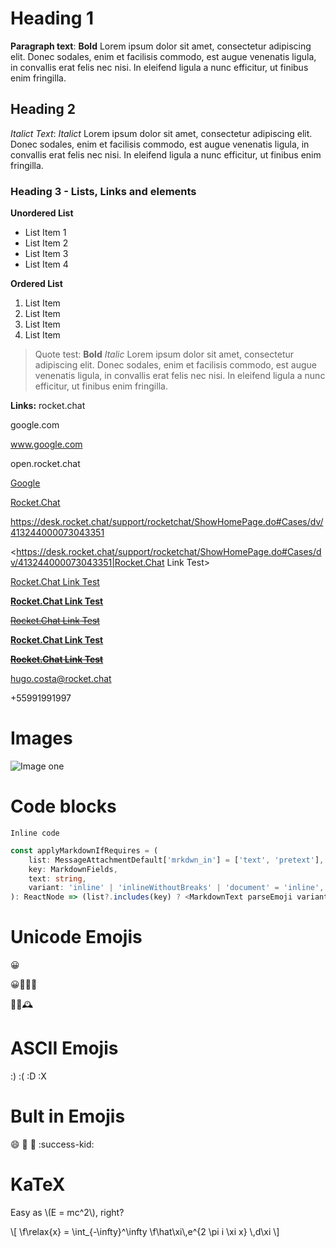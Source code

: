 
# Heading 1

**Paragraph text**: **Bold** Lorem ipsum dolor sit amet, consectetur adipiscing elit. Donec sodales, enim et facilisis commodo, est augue venenatis ligula, in convallis erat felis nec nisi. In eleifend ligula a nunc efficitur, ut finibus enim fringilla. 

## Heading 2

_Italict Text_: _Italict_ Lorem ipsum dolor sit amet, consectetur adipiscing elit. Donec sodales, enim et facilisis commodo, est augue venenatis ligula, in convallis erat felis nec nisi. In eleifend ligula a nunc efficitur, ut finibus enim fringilla. 

### Heading 3 - Lists, Links and elements

**Unordered List**

- List Item 1
- List Item 2
- List Item 3
- List Item 4

**Ordered List**

1. List Item
2. List Item
3. List Item
4. List Item


> Quote test: **Bold** _Italic_ Lorem ipsum dolor sit amet, consectetur adipiscing elit. Donec sodales, enim et facilisis commodo, est augue venenatis ligula, in convallis erat felis nec nisi. In eleifend ligula a nunc efficitur, ut finibus enim fringilla.


**Links:**
rocket.chat

google.com

www.google.com

open.rocket.chat

[Google](google.com)

[Rocket.Chat](rocket.chat)

https://desk.rocket.chat/support/rocketchat/ShowHomePage.do#Cases/dv/413244000073043351

<https://desk.rocket.chat/support/rocketchat/ShowHomePage.do#Cases/dv/413244000073043351|Rocket.Chat Link Test>

[Rocket.Chat Link Test](https://desk.rocket.chat/support/rocketchat/ShowHomePage.do#Cases/dv/413244000073043351)

[**Rocket.Chat Link Test**](https://desk.rocket.chat/support/rocketchat/ShowHomePage.do#Cases/dv/413244000073043351)

[~~Rocket.Chat Link Test~~](https://desk.rocket.chat/support/rocketchat/ShowHomePage.do#Cases/dv/413244000073043351)

[__Rocket.Chat Link Test__](https://desk.rocket.chat/support/rocketchat/ShowHomePage.do#Cases/dv/413244000073043351)

[__**~~Rocket.Chat Link Test~~**__](https://desk.rocket.chat/support/rocketchat/ShowHomePage.do#Cases/dv/413244000073043351)


hugo.costa@rocket.chat

+55991991997

# Images

![Image one](https://assets-global.website-files.com/611a19b9853b7414a0f6b3f6/62330c94833bb061e29ff1dc_in-app-chat-messaging-p-800.png)


# Code blocks

`Inline code`


```typescript
const applyMarkdownIfRequires = (
	list: MessageAttachmentDefault['mrkdwn_in'] = ['text', 'pretext'],
	key: MarkdownFields,
	text: string,
	variant: 'inline' | 'inlineWithoutBreaks' | 'document' = 'inline',
): ReactNode => (list?.includes(key) ? <MarkdownText parseEmoji variant={variant} content={text} /> : text);
```

# Unicode Emojis

😀

😀💅💪🧠

🚀⏰🕰

# ASCII Emojis

:) :( :D :X

# Bult in Emojis

:smile: :rocket: :eyes: :success-kid: 

# KaTeX

Easy as \\(E = mc^2\\), right?

\\[
	\\f\\relax{x} = \\int_{-\\infty}^\\infty
	\\f\\hat\\xi\\,e^{2 \\pi i \\xi x}
	\\,d\\xi
\\]
